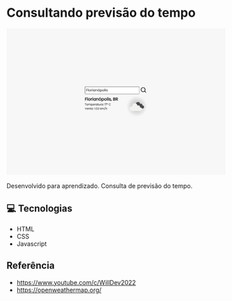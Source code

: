 # Consultando previsão do tempo

![preview](./.github/preview.png)


Desenvolvido para aprendizado. Consulta de previsão do tempo. 



## 💻 Tecnologias

- HTML
- CSS
- Javascript


## Referência

- https://www.youtube.com/c/WillDev2022
- https://openweathermap.org/
